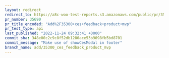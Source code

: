 ```yaml
---
layout: redirect
redirect_to: https://a8c-woo-test-reports.s3.amazonaws.com/public/pr/35690/api/index.html
pr_number: 35690
pr_title_encoded: "Add%2F35300+ces+feedback+product+mvp"
pr_test_type: api
last_published: "2022-11-24 09:32:41 +0000"
commit_sha: 348e00c2c9c8f52db1280ace53b9098fb5bd8701
commit_message: "Make use of showCesModal in footer"
branch_name: add/35300_ces_feedback_product_mvp
---
```

